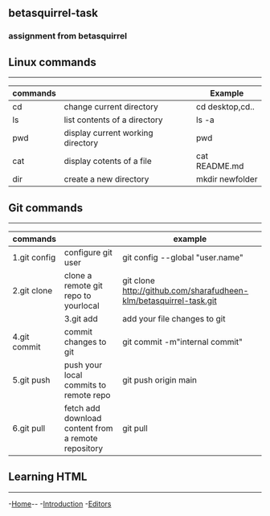 ## betasquirrel-task

### assignment from betasquirrel

## Linux commands

---

| **commands** |                                   | **Example**     |
| ------------ | --------------------------------- | --------------- |
| cd           | change current directory          | cd desktop,cd.. |     
| ls           | list contents of a directory      | ls -a           |
| pwd          | display current working directory | pwd             |
| cat          | display cotents of a file         | cat README.md   |
| dir          | create a new directory            | mkdir newfolder |


## Git commands

---

| **commands** |                                      | **example**                                                        |
| ------------ | ------------------------------------ | ------------------------------------------------------------------ |
| 1.git config | configure git user                   | git config --global "user.name"                                    |
| 2.git clone  | clone a remote git repo to yourlocal | git clone http://github.com/sharafudheen-klm/betasquirrel-task.git |
||3.git add|add your file changes to git|git add.|
|4.git commit|commit changes to git|git commit -m"internal commit"|
|5.git push|push your local commits to remote repo|git push origin main|
|6.git pull|fetch add download content from a remote repository|git pull<remote>|
## Learning HTML
----
  -[Home](https://www.w3schools.com/html/default.asp)--
  -[Introduction](https://www.w3schools.com/html/html_intro.asp)
 -[Editors](https://www.w3schools.com/html/html_editors.asp)
